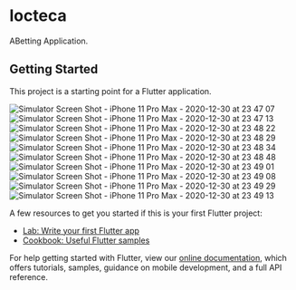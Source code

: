 # locteca

ABetting Application.

## Getting Started

This project is a starting point for a Flutter application.

![Simulator Screen Shot - iPhone 11 Pro Max - 2020-12-30 at 23 47 07](https://user-images.githubusercontent.com/39884746/103375420-091c5d80-4afc-11eb-82e4-cbaf9d253bf9.png)
![Simulator Screen Shot - iPhone 11 Pro Max - 2020-12-30 at 23 47 13](https://user-images.githubusercontent.com/39884746/103375455-1c2f2d80-4afc-11eb-89d5-45a986508e05.png)
![Simulator Screen Shot - iPhone 11 Pro Max - 2020-12-30 at 23 48 22](https://user-images.githubusercontent.com/39884746/103375479-2a7d4980-4afc-11eb-8dff-f240345e7742.png)
![Simulator Screen Shot - iPhone 11 Pro Max - 2020-12-30 at 23 48 29](https://user-images.githubusercontent.com/39884746/103375488-2f41fd80-4afc-11eb-8cb8-8fdf9e9b4280.png)
![Simulator Screen Shot - iPhone 11 Pro Max - 2020-12-30 at 23 48 34](https://user-images.githubusercontent.com/39884746/103375495-336e1b00-4afc-11eb-9ad6-42b37bd317d1.png)
![Simulator Screen Shot - iPhone 11 Pro Max - 2020-12-30 at 23 48 48](https://user-images.githubusercontent.com/39884746/103375503-38cb6580-4afc-11eb-8b19-8f722dad6e3f.png)
![Simulator Screen Shot - iPhone 11 Pro Max - 2020-12-30 at 23 49 01](https://user-images.githubusercontent.com/39884746/103375519-4123a080-4afc-11eb-82f2-b48d39da0a9d.png)
![Simulator Screen Shot - iPhone 11 Pro Max - 2020-12-30 at 23 49 08](https://user-images.githubusercontent.com/39884746/103375546-4c76cc00-4afc-11eb-8897-d37cbc06ebfc.png)
![Simulator Screen Shot - iPhone 11 Pro Max - 2020-12-30 at 23 49 29](https://user-images.githubusercontent.com/39884746/103375565-5698ca80-4afc-11eb-8c9a-d470f5bc444b.png)
![Simulator Screen Shot - iPhone 11 Pro Max - 2020-12-30 at 23 49 13](https://user-images.githubusercontent.com/39884746/103375574-5bf61500-4afc-11eb-84f9-4b5097dd24bc.png)

A few resources to get you started if this is your first Flutter project:

- [Lab: Write your first Flutter app](https://flutter.dev/docs/get-started/codelab)
- [Cookbook: Useful Flutter samples](https://flutter.dev/docs/cookbook)

For help getting started with Flutter, view our
[online documentation](https://flutter.dev/docs), which offers tutorials,
samples, guidance on mobile development, and a full API reference.
